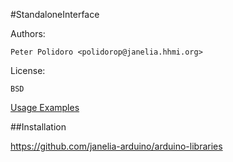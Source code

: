 #StandaloneInterface

Authors:

    Peter Polidoro <polidorop@janelia.hhmi.org>

License:

    BSD

[Usage Examples](./examples)

##Installation

<https://github.com/janelia-arduino/arduino-libraries>
